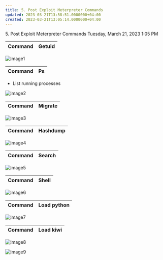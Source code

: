 ```yaml
---
title: 5. Post Exploit Meterpreter Commands
updated: 2023-03-21T13:58:51.0000000+04:00
created: 2023-03-21T13:05:14.0000000+04:00
---
```


5\. Post Exploit Meterpreter Commands
Tuesday, March 21, 2023
1:05 PM

| Command | Getuid |
|---------|--------|

![image1](image1-52.png)

| Command | Ps  |
|---------|-----|

- List running processes

![image2](image2-25.png)

| Command | Migrate |
|---------|---------|

![image3](image3-16.png)

| Command | Hashdump |
|---------|----------|

![image4](image4-11.png)

| Command | Search |
|---------|--------|

![image5](image5-7.png)

| Command | Shell |
|---------|-------|

![image6](image6-4.png)

| Command | Load python |
|---------|-------------|

![image7](image7-4.png)

| Command | Load kiwi |
|---------|-----------|

![image8](image8-3.png)

![image9](image9-1.png)

